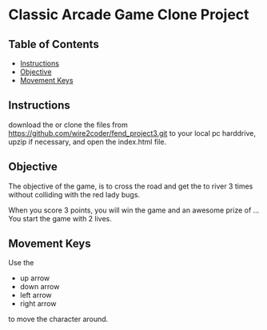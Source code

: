 # Classic Arcade Game Clone Project

## Table of Contents

- [Instructions](#instructions)
- [Objective](#objective)
- [Movement Keys](#movementkeys)

## Instructions
download the or clone the files from 
https://github.com/wire2coder/fend_project3.git
to your local pc harddrive, upzip if necessary, 
and open the index.html file.

## Objective
The objective of the game, is to cross the road and get the to river 3 times without
colliding with the red lady bugs.

When you score 3 points, you will win the game and an awesome prize of ...
You start the game with 2 lives.

## Movement Keys
Use the
- up arrow
- down arrow
- left arrow 
- right arrow

to move the character around.
